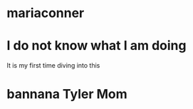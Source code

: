 # mariaconner
# I do not know what I am doing 
It is my first time diving into this 
# bannana Tyler Mom 
